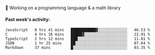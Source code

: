 
:large_blue_circle: Working on a programming language & a math library

#### Past week's activity:
<!--START_SECTION:waka-->
```text
JavaScript   8 hrs 41 mins   ███████████▓░░░░░░░░░░░░░   46.53 % 
C            4 hrs 16 mins   █████▓░░░░░░░░░░░░░░░░░░░   22.91 % 
TypeScript   2 hrs 12 mins   ███░░░░░░░░░░░░░░░░░░░░░░   11.81 % 
JSON         1 hr 25 mins    ██░░░░░░░░░░░░░░░░░░░░░░░   07.64 % 
Markdown     37 mins         █░░░░░░░░░░░░░░░░░░░░░░░░   03.35 % 
```
<!--END_SECTION:waka-->
